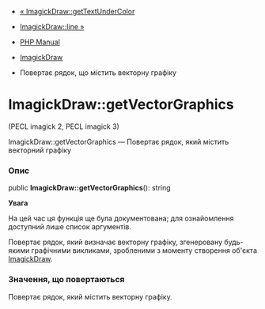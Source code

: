- [«
ImagickDraw::getTextUnderColor](imagickdraw.gettextundercolor.md)
- [ImagickDraw::line »](imagickdraw.line.md)

- [PHP Manual](index.md)
- [ImagickDraw](class.imagickdraw.md)
- Повертає рядок, що містить векторну графіку

# ImagickDraw::getVectorGraphics

(PECL imagick 2, PECL imagick 3)

ImagickDraw::getVectorGraphics — Повертає рядок, який містить векторний
графіку

### Опис

public **ImagickDraw::getVectorGraphics**(): string

**Увага**

На цей час ця функція ще була документована; для
ознайомлення доступний лише список аргументів.

Повертає рядок, який визначає векторну графіку, згенеровану
будь-якими графічними викликами, зробленими з моменту створення об'єкта
[ImagickDraw](class.imagickdraw.md).

### Значення, що повертаються

Повертає рядок, який містить векторну графіку.
